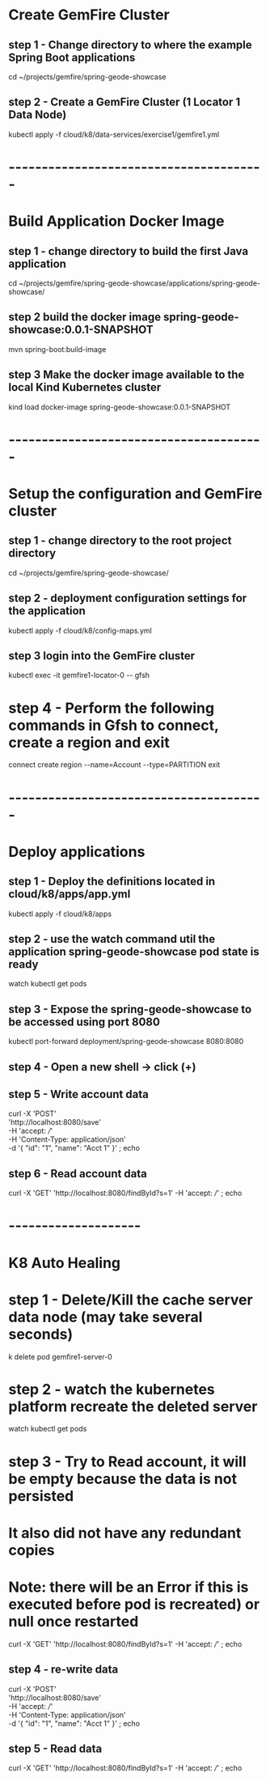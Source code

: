 
# Create GemFire Cluster

## step 1 - Change directory to where the example Spring Boot applications

cd ~/projects/gemfire/spring-geode-showcase

## step 2 - Create a GemFire Cluster (1 Locator 1 Data Node)

kubectl apply -f cloud/k8/data-services/exercise1/gemfire1.yml

# ---------------------------------------
# Build Application Docker Image

## step 1 - change directory to build the first Java application 

cd ~/projects/gemfire/spring-geode-showcase/applications/spring-geode-showcase/

## step 2 build the docker image spring-geode-showcase:0.0.1-SNAPSHOT

mvn spring-boot:build-image

## step 3 Make the docker image available to the local Kind Kubernetes cluster

kind load docker-image spring-geode-showcase:0.0.1-SNAPSHOT

# ---------------------------------------
# Setup the configuration and GemFire cluster 

## step 1 - change directory to the root project directory

cd ~/projects/gemfire/spring-geode-showcase/

## step 2 - deployment configuration settings for the application

kubectl apply -f cloud/k8/config-maps.yml

## step 3 login into the GemFire cluster

kubectl exec -it gemfire1-locator-0 -- gfsh

# step 4 - Perform the following commands in Gfsh to connect, create a region and exit

connect
create region --name=Account --type=PARTITION
exit

# ---------------------------------------
# Deploy applications

## step 1 - Deploy the definitions located in cloud/k8/apps/app.yml

kubectl apply -f cloud/k8/apps

## step 2 - use the watch command util the application spring-geode-showcase pod state is ready 

watch kubectl get pods

## step 3 - Expose the spring-geode-showcase to be accessed using port 8080

kubectl port-forward deployment/spring-geode-showcase 8080:8080

## step 4 - Open a new shell -> click (+)

## step 5 - Write account data

curl -X 'POST' \
'http://localhost:8080/save' \
-H 'accept: */*' \
-H 'Content-Type: application/json' \
-d '{ "id": "1", "name": "Acct 1" }'  ; echo

## step 6 - Read account data

curl -X 'GET' 'http://localhost:8080/findById?s=1' -H 'accept: */*'  ; echo


# --------------------
# K8 Auto Healing


# step 1 - Delete/Kill the cache server data node (may take several seconds)

k delete pod gemfire1-server-0

# step 2 - watch the kubernetes platform recreate the deleted server

watch kubectl get pods


# step 3 - Try to Read account, it will be empty because the data is not persisted 
# It also did not have any redundant copies
# Note: there will be an Error if this is executed before pod is recreated) or null once restarted

curl -X 'GET' 'http://localhost:8080/findById?s=1' -H 'accept: */*'  ; echo


## step 4 -  re-write data

curl -X 'POST' \
'http://localhost:8080/save' \
-H 'accept: */*' \
-H 'Content-Type: application/json' \
-d '{ "id": "1", "name": "Acct 1" }'  ; echo

## step 5 -  Read data

curl -X 'GET' 'http://localhost:8080/findById?s=1' -H 'accept: */*'  ; echo

